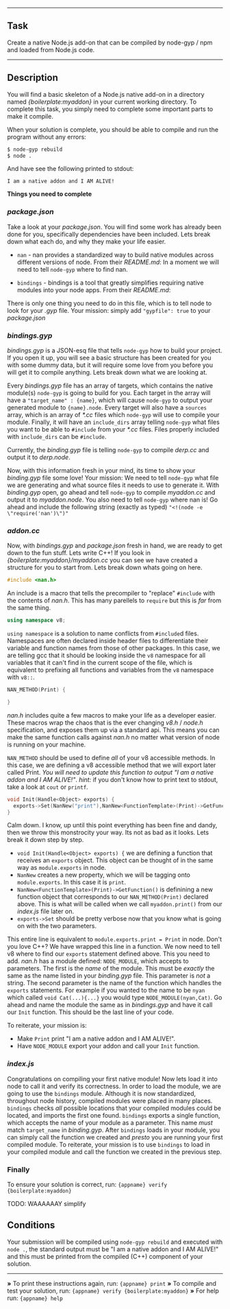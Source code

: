 ----------------------------------------------------------------------

## Task

Create a native Node.js add-on that can be compiled by node-gyp / npm and loaded from Node.js code.

----------------------------------------------------------------------

## Description

You will find a basic skeleton of a Node.js native add-on in a directory named
*{boilerplate:myaddon}* in your current working directory. To complete this task, you simply need to complete some important parts to make it compile.

When your solution is complete, you should be able to compile and run the program without any errors:

```sh
$ node-gyp rebuild
$ node .
```

And have see the following printed to stdout:

```
I am a native addon and I AM ALIVE!
```

**Things you need to complete**

### _package.json_

Take a look at your _package.json_. You will find some work has already been done for you, specifically dependencies have been included. Lets break down what each do, and why they make your life easier.


* `nan` - nan provides a standardized way to build native modules across different versions of node. From their _README.md_:
    In a moment we will need to tell `node-gyp` where to find nan.


*  `bindings` - bindings is a tool that greatly simplifies requiring native modules into your node apps. From their _README.md_:

There is only one thing you need to do in this file, which is to tell node to look for your _.gyp_ file. Your mission: simply add `"gypfile": true` to your _package.json_

### _bindings.gyp_

_bindings.gyp_ is a JSON-esq file that tells `node-gyp` how to build your project. If you open it up, you will see a basic structure has been created for you with some dummy data, but it will require some love from you before you will get it to compile anything. Lets break down what we are looking at.

Every _bindings.gyp_ file has an array of targets, which contains the native module(s) `node-gyp` is going to build for you. Each target in the array will have a `"target_name" : {name}`, which will cause `node-gyp` to output your generated module to `{name}.node`. Every target will also have a `sources` array, which is an array of _*.cc_ files which `node-gyp` will use to compile your module. Finally, it will have an `include_dirs` array telling `node-gyp` what files you want to be able to `#include` from your _*.cc_ files. Files properly included with `include_dirs` can be `#include`.

Currently, the _binding.gyp_ file is telling `node-gyp` to compile _derp.cc_ and output it to _derp.node_.

Now, with this information fresh in your mind, its time to show your _binding.gyp_ file some love! Your mission: We need to tell `node-gyp` what file we are generating and what source files it needs to use to generate it. With _binding.gyp_ open, go ahead and tell `node-gyp` to compile _myaddon.cc_ and output it to _myaddon.node_. You also need to tell `node-gyp` where nan is! Go ahead and include the following string (exactly as typed) `"<!(node -e \"require('nan')\")"`

### _addon.cc_

Now, with _bindings.gyp_ and _package.json_ fresh in hand, we are ready to get down to the fun stuff. Lets write C++! If you look in _{boilerplate:myaddon}/myaddon.cc_ you can see we have created a structure for you to start from. Lets break down whats going on here.

```cpp
#include <nan.h>
```

An include is a macro that tells the precompiler to "replace" `#include`  with the contents of _nan.h_. This has many parellels to `require` but this is *far* from the same thing.

```cpp
using namespace v8;
```

`using namespace` is a solution to name conflicts from `#include`d files. Namespaces are often declared inside header files to differentiate their variable and function names from those of other packages. In this case, we are telling gcc that it should be looking inside the `v8` namespace for all variables that it can't find in the current scope of the file, which is equivalent to prefixing all functions and variables from the `v8` namespace with `v8::`.

```cpp
NAN_METHOD(Print) {

}
```

_nan.h_ includes quite a few macros to make your life as a developer easier. These macros wrap the chaos that is the ever changing _v8.h_ / _node.h_ specification, and exposes them up via a standard api. This means you can make the same function calls against _nan.h_ no matter what version of node is running on your machine.

`NAN_METHOD` should be used to define *all* of your v8 accessible methods. In this case, we are defining a v8 accessible method that we will export later called Print. _You will need to update this function to output "I am a native addon and I AM ALIVE!"_. *hint:* if you don't know how to print text to stdout, take a look at `cout` or `printf`.

```cpp
void Init(Handle<Object> exports) {
  exports->Set(NanNew("print"),NanNew<FunctionTemplate>(Print)->GetFunction());
}
```

Calm down. I know, up until this point everything has been fine and dandy, then we throw this monstrocity your way. Its not as bad as it looks. Lets break it down step by step.

* `void Init(Handle<Object> exports) {` we are defining a function that receives an `exports` object. This object can be thought of in the same way as `module.exports` in node.
* `NanNew` creates a new property, which we will be tagging onto `module.exports`. In this case it is `print`.
* `NanNew<FunctionTemplate>(Print)->GetFunction()` is definining a new function object that corresponds to our `NAN_METHOD(Print)` declared above. This is what will be called when we call `myaddon.print()` from our _index.js_ file later on.
* `exports->Set` should be pretty verbose now that you know what is going on with the two parameters.

This entire line is equivalent to `module.exports.print = Print` in node. Don't you love C++? We have wrapped this line in a function. We now need to tell v8 where to find our `exports` statement defined above. This you need to add. _nan.h_ has a module defined: `NODE_MODULE`, which accepts to parameters. The first is the *name* of the module. This must be *exactly* the same as the name listed in your _binding.gyp_ file. This parameter is *not* a string. The second parameter is the name of the function which handles the `exports` statements. For example if you wanted to the name to be `nyan` which called `void Cat(...){...}` you would type `NODE_MODULE(nyan,Cat)`. Go ahead and name the module the same as in _bindings.gyp_ and have it call our `Init` function. This should be the last line of your code.

To reiterate, your mission is:

* Make `Print` print "I am a native addon and I AM ALIVE!".
* Have `NODE_MODULE` export your addon and call your `Init` function.

### _index.js_

Congratulations on compiling your first native module! Now lets load it into node to call it and verify its correctness. In order to load the module, we are going to use the `bindings` module. Although it is now standardized, throughout node history, compiled modules were placed in many places. `bindings` checks *all* possible locations that your compiled modules could be located, and imports the first one found. `bindings` exports a single function, which accepts the name of your module as a parameter. This name *must* match `target_name` in _binding.gyp_. After `bindings` loads in your module, you can simply call the function we created and _presto_ you are running your first compiled module.
To reiterate, your mission is to use `bindings` to load in your compiled module and call the function we created in the previous step.

### Finally

To ensure your solution is correct, run: `{appname} verify {boilerplate:myaddon}`

TODO: WAAAAAAY simplify

## Conditions

Your submission will be compiled using `node-gyp rebuild` and executed with `node .`, the standard output must be "I am a native addon and I AM ALIVE!" and this must be printed from the compiled (C++) component of your solution.

----------------------------------------------------------------------

 __»__ To print these instructions again, run: `{appname} print`
 __»__ To compile and test your solution, run: `{appname} verify {boilerplate:myaddon}`
 __»__ For help run: `{appname} help`

